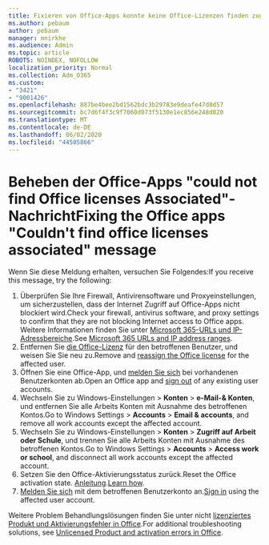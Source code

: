 ```yaml
---
title: Fixieren von Office-Apps konnte keine Office-Lizenzen finden zugeordnete Nachricht
ms.author: pebaum
author: pebaum
manager: mnirkhe
ms.audience: Admin
ms.topic: article
ROBOTS: NOINDEX, NOFOLLOW
localization_priority: Normal
ms.collection: Adm_O365
ms.custom:
- "3421"
- "9001426"
ms.openlocfilehash: 887be4bee2bd1562bdc3b29783e9deafe47d8d57
ms.sourcegitcommit: bc7d6f4f3c9f7060d073f5130e1ec856e248d020
ms.translationtype: MT
ms.contentlocale: de-DE
ms.lasthandoff: 06/02/2020
ms.locfileid: "44505866"
---
```

# <a name="fixing-the-office-apps-couldnt-find-office-licenses-associated-message"></a><span data-ttu-id="c1235-102">Beheben der Office-Apps "could not find Office licenses Associated"-Nachricht</span><span class="sxs-lookup"><span data-stu-id="c1235-102">Fixing the Office apps "Couldn't find office licenses associated" message</span></span>

<span data-ttu-id="c1235-103">Wenn Sie diese Meldung erhalten, versuchen Sie Folgendes:</span><span class="sxs-lookup"><span data-stu-id="c1235-103">If you receive this message, try the following:</span></span>

1. <span data-ttu-id="c1235-104">Überprüfen Sie Ihre Firewall, Antivirensoftware und Proxyeinstellungen, um sicherzustellen, dass der Internet Zugriff auf Office-Apps nicht blockiert wird.</span><span class="sxs-lookup"><span data-stu-id="c1235-104">Check your firewall, antivirus software, and proxy settings to confirm that they are not blocking Internet access to Office apps.</span></span> <span data-ttu-id="c1235-105">Weitere Informationen finden Sie unter [Microsoft 365-URLs und IP-Adressbereiche](https://docs.microsoft.com/office365/enterprise/urls-and-ip-address-ranges).</span><span class="sxs-lookup"><span data-stu-id="c1235-105">See [Microsoft 365 URLs and IP address ranges](https://docs.microsoft.com/office365/enterprise/urls-and-ip-address-ranges).</span></span>
2. <span data-ttu-id="c1235-106">Entfernen Sie [die Office-Lizenz](https://docs.microsoft.com/microsoft-365/admin/manage/assign-licenses-to-users) für den betroffenen Benutzer, und weisen Sie Sie neu zu.</span><span class="sxs-lookup"><span data-stu-id="c1235-106">Remove and [reassign the Office license](https://docs.microsoft.com/microsoft-365/admin/manage/assign-licenses-to-users) for the affected user.</span></span> 
3. <span data-ttu-id="c1235-107">Öffnen Sie eine Office-App, und [melden Sie sich](https://support.office.com/article/5a20dc11-47e9-4b6f-945d-478cb6d92071) bei vorhandenen Benutzerkonten ab.</span><span class="sxs-lookup"><span data-stu-id="c1235-107">Open an Office app and [sign out](https://support.office.com/article/5a20dc11-47e9-4b6f-945d-478cb6d92071) of any existing user accounts.</span></span>
4. <span data-ttu-id="c1235-108">Wechseln Sie zu Windows-Einstellungen > **Konten**  >  **e-Mail-& Konten**, und entfernen Sie alle Arbeits Konten mit Ausnahme des betroffenen Kontos.</span><span class="sxs-lookup"><span data-stu-id="c1235-108">Go to Windows Settings > **Accounts** > **Email & accounts**, and remove all work accounts except the affected account.</span></span>
5. <span data-ttu-id="c1235-109">Wechseln Sie zu Windows-Einstellungen > **Konten**  >  **Zugriff auf Arbeit oder Schule**, und trennen Sie alle Arbeits Konten mit Ausnahme des betroffenen Kontos.</span><span class="sxs-lookup"><span data-stu-id="c1235-109">Go to Windows Settings > **Accounts** > **Access work or school**, and disconnect all work accounts except the affected account.</span></span>
6. <span data-ttu-id="c1235-110">Setzen Sie den Office-Aktivierungsstatus zurück.</span><span class="sxs-lookup"><span data-stu-id="c1235-110">Reset the Office activation state.</span></span> <span data-ttu-id="c1235-111">[Anleitung](https://docs.microsoft.com/office365/troubleshoot/activation/reset-office-365-proplus-activation-state).</span><span class="sxs-lookup"><span data-stu-id="c1235-111">[Learn how](https://docs.microsoft.com/office365/troubleshoot/activation/reset-office-365-proplus-activation-state).</span></span>
7. <span data-ttu-id="c1235-112">[Melden Sie sich](https://support.office.com/article/628ea040-f265-49de-b986-be09c3ebf8a9) mit dem betroffenen Benutzerkonto an.</span><span class="sxs-lookup"><span data-stu-id="c1235-112">[Sign in](https://support.office.com/article/628ea040-f265-49de-b986-be09c3ebf8a9) using the affected user account.</span></span>

<span data-ttu-id="c1235-113">Weitere Problem Behandlungslösungen finden Sie unter nicht [lizenziertes Produkt und Aktivierungsfehler in Office](https://support.office.com/Article/0d23d3c0-c19c-4b2f-9845-5344fedc4380).</span><span class="sxs-lookup"><span data-stu-id="c1235-113">For additional troubleshooting solutions, see [Unlicensed Product and activation errors in Office](https://support.office.com/Article/0d23d3c0-c19c-4b2f-9845-5344fedc4380).</span></span>